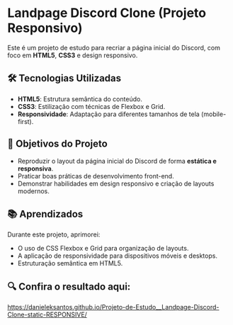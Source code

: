 # Landpage Discord Clone (Projeto Responsivo)

Este é um projeto de estudo para recriar a página inicial do Discord, com foco em **HTML5**, **CSS3** e design responsivo. 

## 🛠️ Tecnologias Utilizadas

- **HTML5**: Estrutura semântica do conteúdo.
- **CSS3**: Estilização com técnicas de Flexbox e Grid.
- **Responsividade**: Adaptação para diferentes tamanhos de tela (mobile-first).

## 🎯 Objetivos do Projeto

- Reproduzir o layout da página inicial do Discord de forma **estática e responsiva**.
- Praticar boas práticas de desenvolvimento front-end.
- Demonstrar habilidades em design responsivo e criação de layouts modernos.

## 📚 Aprendizados

Durante este projeto, aprimorei:

- O uso de CSS Flexbox e Grid para organização de layouts.
- A aplicação de responsividade para dispositivos móveis e desktops.
- Estruturação semântica em HTML5.

## 🔍 Confira o resultado aqui:
  https://danieleksantos.github.io/Projeto-de-Estudo__Landpage-Discord-Clone-static-RESPONSIVE/
